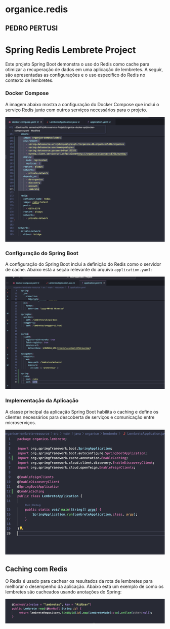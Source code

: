 # organice.redis

## PEDRO PERTUSI 

# Spring Redis Lembrete Project

Este projeto Spring Boot demonstra o uso do Redis como cache para otimizar a recuperação de dados em uma aplicação de lembretes. A seguir, são apresentadas as configurações e o uso específico do Redis no contexto de lembretes.

### Docker Compose

A imagem abaixo mostra a configuração do Docker Compose que inclui o serviço Redis junto com outros serviços necessários para o projeto.

![Docker Compose Configuration](docker-compose.png)

### Configuração do Spring Boot

A configuração do Spring Boot inclui a definição do Redis como o servidor de cache. Abaixo está a seção relevante do arquivo `application.yaml`:

![Spring Boot Config](application.png)

### Implementação da Aplicação

A classe principal da aplicação Spring Boot habilita o caching e define os clientes necessários para descoberta de serviços e comunicação entre microserviços.

![Spring Application Main Class](lembrete-application.png)

## Caching com Redis

O Redis é usado para cachear os resultados da rota de lembretes para melhorar o desempenho da aplicação. Abaixo está um exemplo de como os lembretes são cacheados usando anotações do Spring:

![Caching Lembretes](lembrete-read.png)

